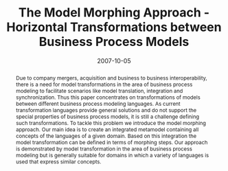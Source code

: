 ---
abstract: Due to company mergers, acquisition and business to business interoperability,
  there is a need for model transformations in the area of business process modeling
  to facilitate scenarios like model translation, integration and synchronization.
  Thus this paper concentrates on transformations of models between different business
  process modeling languages. As current transformation languages provide general
  solutions and do not support the special properties of business process models,
  it is still a challenge defining such transformations. To tackle this problem we
  introduce the model morphing approach. Our main idea is to create an integrated
  metamodel containing all concepts of the languages of a given domain. Based on this
  integration the model transformation can be defined in terms of morphing steps.
  Our approach is demonstrated by model transformation in the area of business process
  modeling but is generally suitable for domains in which a variety of languages is
  used that express similar concepts.
authors:
- Marion Murzek
- Gerhard Kramler
date: '2007-10-05'
featured: false
links:
- name: Publik
  url: https://publik.tuwien.ac.at/showentry.php?ID=141119&lang=2
publication_types:
- '1'
publishDate: '2007-10-05'
title: The Model Morphing Approach - Horizontal Transformations between Business Process
  Models
url_pdf: http://publik.tuwien.ac.at/files/pub-inf_4725.pdf
---